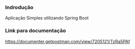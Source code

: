 ### Indrodução
Aplicação Simples utilizando Spring Boot

### Link para documentação
https://documenter.getpostman.com/view/7205121/TzRa5PAf